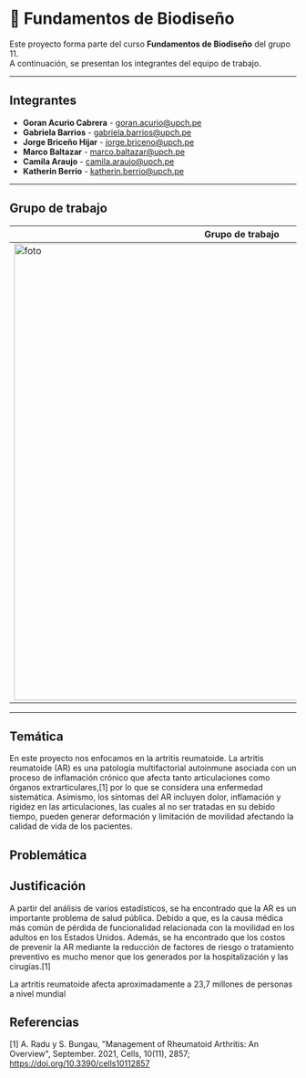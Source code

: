 # 🧬 Fundamentos de Biodiseño

Este proyecto forma parte del curso **Fundamentos de Biodiseño** del grupo 11.  
A continuación, se presentan los integrantes del equipo de trabajo.

---

##  Integrantes

- **Goran Acurio Cabrera**  - goran.acurio@upch.pe
- **Gabriela Barrios** - gabriela.barrios@upch.pe
- **Jorge Briceño Hijar** - jorge.briceno@upch.pe
- **Marco Baltazar** - marco.baltazar@upch.pe
- **Camila Araujo** - camila.araujo@upch.pe
- **Katherin Berrio** - katherin.berrio@upch.pe

---

## Grupo de trabajo

| Grupo de trabajo|
|--------------|
| <img src="Imagenes/fotoGrupo.jpg" alt="foto" width="800"/> |

---

## Temática

En este proyecto nos enfocamos en la artritis reumatoide. La artritis reumatoide (AR) es una patología multifactorial autoinmune asociada con un proceso de inflamación crónico que afecta tanto articulaciones como órganos extrarticulares,[1] por lo que se considera una enfermedad sistemática. Asimismo, los síntomas del AR incluyen dolor, inflamación y rigidez en las articulaciones, las cuales al no ser tratadas en su debido tiempo, pueden generar deformación y limitación de movilidad afectando la calidad de vida de los pacientes.


## Problemática

## Justificación
A partir del análisis de varios estadísticos, se ha encontrado que la AR es un importante problema de salud pública. Debido a que, es la causa médica más común de pérdida de funcionalidad relacionada con la movilidad en los adultos en los Estados Unidos. Además, se ha encontrado que los costos de prevenir la AR mediante la reducción de factores de riesgo o tratamiento preventivo es mucho menor que los generados por la hospitalización y las cirugías.[1]

La artritis reumatoide afecta aproximadamente a 23,7 millones de personas a nivel mundial
## Referencias
[1] A. Radu y S. Bungau, "Management of Rheumatoid Arthritis: An Overview", September. 2021, Cells, 10(11), 2857; https://doi.org/10.3390/cells10112857
